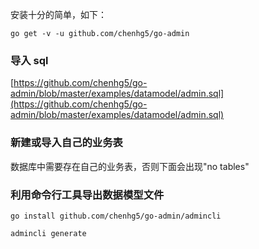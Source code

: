 <!--
title: 安装 
sort: 1
-->

安装十分的简单，如下：

```go get -v -u github.com/chenhg5/go-admin```

### 导入 sql

[https://github.com/chenhg5/go-admin/blob/master/examples/datamodel/admin.sql](https://github.com/chenhg5/go-admin/blob/master/examples/datamodel/admin.sql)

### 新建或导入自己的业务表

数据库中需要存在自己的业务表，否则下面会出现"no tables"

### 利用命令行工具导出数据模型文件

```
go install github.com/chenhg5/go-admin/admincli

admincli generate
```
